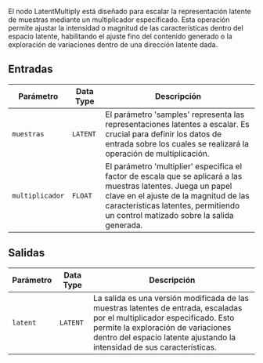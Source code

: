 
El nodo LatentMultiply está diseñado para escalar la representación latente de muestras mediante un multiplicador especificado. Esta operación permite ajustar la intensidad o magnitud de las características dentro del espacio latente, habilitando el ajuste fino del contenido generado o la exploración de variaciones dentro de una dirección latente dada.

## Entradas

| Parámetro    | Data Type | Descripción |
|--------------|-------------|-------------|
| `muestras`    | `LATENT`    | El parámetro 'samples' representa las representaciones latentes a escalar. Es crucial para definir los datos de entrada sobre los cuales se realizará la operación de multiplicación. |
| `multiplicador` | `FLOAT`     | El parámetro 'multiplier' especifica el factor de escala que se aplicará a las muestras latentes. Juega un papel clave en el ajuste de la magnitud de las características latentes, permitiendo un control matizado sobre la salida generada. |

## Salidas

| Parámetro | Data Type | Descripción |
|-----------|-------------|-------------|
| `latent`  | `LATENT`    | La salida es una versión modificada de las muestras latentes de entrada, escaladas por el multiplicador especificado. Esto permite la exploración de variaciones dentro del espacio latente ajustando la intensidad de sus características. |
